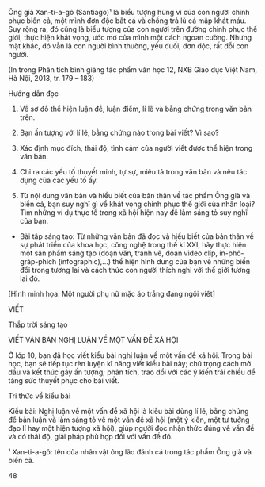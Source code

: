 Ông già Xan-ti-a-gô (Santiago)¹ là biểu tượng hùng vĩ của con người chinh phục biển cả, một mình đơn độc bắt cá và chống trả lũ cá mập khát máu. Suy rộng ra, đó cũng là biểu tượng của con người trên đường chinh phục thế giới, thực hiện khát vọng, ước mơ của mình một cách ngoan cường. Nhưng mặt khác, đó vẫn là con người bình thường, yếu đuối, đơn độc, rất đỗi con người.

(In trong Phân tích bình giảng tác phẩm văn học 12,
NXB Giáo dục Việt Nam, Hà Nội, 2013, tr. 179 – 183)

Hướng dẫn đọc

1. Về sơ đồ thể hiện luận đề, luận điểm, lí lẽ và bằng chứng trong văn bản trên.

2. Bạn ấn tượng với lí lẽ, bằng chứng nào trong bài viết? Vì sao?

3. Xác định mục đích, thái độ, tình cảm của người viết được thể hiện trong văn bản.

4. Chỉ ra các yếu tố thuyết minh, tự sự, miêu tả trong văn bản và nêu tác dụng của các yếu tố ấy.

5. Từ nội dung văn bản và hiểu biết của bản thân về tác phẩm Ông già và biển cả, bạn suy nghĩ gì về khát vọng chinh phục thế giới của nhân loại? Tìm những ví dụ thực tế trong xã hội hiện nay để làm sáng tỏ suy nghĩ của bạn.

* Bài tập sáng tạo: Từ những văn bản đã đọc và hiểu biết của bản thân về sự phát triển của khoa học, công nghệ trong thế kỉ XXI, hãy thực hiện một sản phẩm sáng tạo (đoạn văn, tranh vẽ, đoạn video clip, in-phô-gráp-phích (infographic),...) thể hiện hình dung của bạn về những biến đổi trong tương lai và cách thức con người thích nghi với thế giới tương lai đó.

[Hình minh họa: Một người phụ nữ mặc áo trắng đang ngồi viết]

VIẾT

Thắp trời sáng tạo

VIẾT VĂN BẢN NGHỊ LUẬN VỀ MỘT VẤN ĐỀ XÃ HỘI

Ở lớp 10, bạn đã học viết kiểu bài nghị luận về một vấn đề xã hội. Trong bài học, bạn sẽ tiếp tục rèn luyện kĩ năng viết kiểu bài này; chú trọng cách mở đầu và kết thúc gây ấn tượng; phân tích, trao đổi với các ý kiến trái chiều để tăng sức thuyết phục cho bài viết.

Tri thức về kiểu bài

Kiểu bài: Nghị luận về một vấn đề xã hội là kiểu bài dùng lí lẽ, bằng chứng để bàn luận và làm sáng tỏ về một vấn đề xã hội (một ý kiến, một tư tưởng đạo lí hay một hiện tượng xã hội), giúp người đọc nhận thức đúng về vấn đề và có thái độ, giải pháp phù hợp đối với vấn đề đó.

¹ Xan-ti-a-gô: tên của nhân vật ông lão đánh cá trong tác phẩm Ông già và biển cả.

48